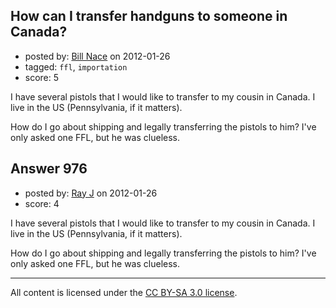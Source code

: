 ## How can I transfer handguns to someone in Canada?

- posted by: [Bill Nace](https://stackexchange.com/users/-1/205-bill-nace) on 2012-01-26
- tagged: `ffl`, `importation`
- score: 5

I have several pistols that I would like to transfer to my cousin in Canada.  I live in the US (Pennsylvania, if it matters).

How do I go about shipping and legally transferring the pistols to him?  I've only asked one FFL, but he was clueless.


## Answer 976

- posted by: [Ray J](https://stackexchange.com/users/-1/166-ray-j) on 2012-01-26
- score: 4

I have several pistols that I would like to transfer to my cousin in Canada.  I live in the US (Pennsylvania, if it matters).

How do I go about shipping and legally transferring the pistols to him?  I've only asked one FFL, but he was clueless.



---

All content is licensed under the [CC BY-SA 3.0 license](https://creativecommons.org/licenses/by-sa/3.0/).
